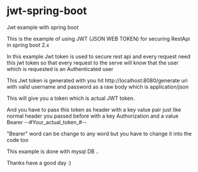 # jwt-spring-boot
Jwt example with spring boot



This is the example of using JWT (JSON WEB TOKEN) for securing RestApi in spring boot 2.x



In this example Jwt token is used to secure rest api and every request need this jwt token 
so that every request to the serve will know that the user which is requested is an 
Authenticated user 



This Jwt token is generated with you hit http://localhost:8080/generate uri with valid username
and password as a raw body which is application/json


This will give you a token which is actual JWT token.


And you have to pass this token as header with a key value pair just like normal header you passed before
with a key Authorization and a value Bearer --#Your_actual_token_#--


"Bearer" word can be change to any word but you have to change it into the code too

This example is done with mysql DB ..

Thanks have a good day  :)
